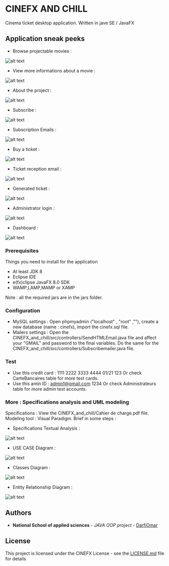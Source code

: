 # CINEFX AND CHILL

Cinema ticket desktop application. Written in jave SE / JavaFX


## Application sneak peeks

- Browse projectable movies :

![alt text](https://github.com/darfiomar/CINEFX_and_chill/blob/master/app-screenshots/movies.JPG)

- View more informations about a movie :

![alt text](https://github.com/darfiomar/CINEFX_and_chill/blob/master/app-screenshots/moreinfo.JPG)

- About the project :

![alt text](https://github.com/darfiomar/CINEFX_and_chill/blob/master/app-screenshots/about.JPG)

- Subscribe :

![alt text](https://github.com/darfiomar/CINEFX_and_chill/blob/master/app-screenshots/subscribe.JPG)

- Subscription Emails :

![alt text](https://github.com/darfiomar/CINEFX_and_chill/blob/master/app-screenshots/subsription-emails.JPG)

- Buy a ticket :

![alt text](https://github.com/darfiomar/CINEFX_and_chill/blob/master/app-screenshots/buyticket.JPG)

- Ticket reception email :

![alt text](https://github.com/darfiomar/CINEFX_and_chill/blob/master/app-screenshots/ticket-email.JPG)

- Generated ticket :

![alt text](https://github.com/darfiomar/CINEFX_and_chill/blob/master/app-screenshots/ticket.JPG)

- Administrator login :

![alt text](https://github.com/darfiomar/CINEFX_and_chill/blob/master/app-screenshots/adminlogin.JPG)

- Dashboard :

![alt text](https://github.com/darfiomar/CINEFX_and_chill/blob/master/app-screenshots/admindashboard.JPG)

### Prerequisites

Things you need to install for the application 

- At least JDK 8
- Eclipse IDE
- e(fx)clipse JavaFX 8.0 SDK
- WAMP,LAMP,MAMP or XAMP

 Note : all the required jars are in the jars folder.

### Configuration

 - MySQL settings :
 Open phpmyadmin ("localhost" , "root" ,""), create a new database (name : cinefx), import the cinefx.sql file.
 - Mailers settings :
 Open the CINEFX_and_chill/src/controllers/SendHTMLEmail.java file and affect your "GMAIL" and password to the final variables.
 Do the same for the CINEFX_and_chill/src/controllers/Subscribemailer.java file.
 
 ### Test

 - Use this credit card : 1111 2222 3333 4444        01/21       123   Or check CarteBancaires table for more test cards.
 - Use this amin ID : admin1@gmail.com     1234       Or check Administrateurs table for more admin test accounts.
 
### More : Specifications analysis and UML modeling

Specifications : View the CINEFX_and_chill/Cahier de charge.pdf file.
Modeling tool : Visual Paradigm.
Brief in some steps :

 - Specifications Textual Analysis :
 
 ![alt text](https://github.com/darfiomar/CINEFX_and_chill/blob/master/app-architecture/textual-analysis.PNG)
 
 - USE CASE Diagram :
 
 ![alt text](https://github.com/darfiomar/CINEFX_and_chill/blob/master/app-architecture/usecase%20diagram.PNG)
 
 - Classes Diagram :
 
 ![alt text](https://github.com/darfiomar/CINEFX_and_chill/blob/master/app-architecture/class%20diagram.PNG)
 
 - Entity Relationship Diagram :
 
 ![alt text](https://github.com/darfiomar/CINEFX_and_chill/blob/master/app-architecture/erd.PNG)
 
## Authors

* **National School of applied sciences** - *JAVA OOP project* - [DarfiOmar](https://github.com/darfiomar)

## License

This project is licensed under the CINEFX License - see the [LICENSE.md](LICENSE.md) file for details

